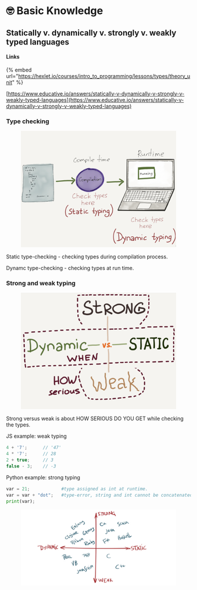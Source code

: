 # 🤓 Basic Knowledge

## Statically v. dynamically v. strongly v. weakly typed languages

#### Links

{% embed url="https://hexlet.io/courses/intro_to_programming/lessons/types/theory_unit" %}

[https://www.educative.io/answers/statically-v-dynamically-v-strongly-v-weakly-typed-languages](https://www.educative.io/answers/statically-v-dynamically-v-strongly-v-weakly-typed-languages)

### Type checking

<figure><img src="../.gitbook/assets/изображение (3) (1) (1).png" alt=""><figcaption></figcaption></figure>

Static type-checking - checking types during compilation process.

Dynamc type-checking - checking types at run time.

### Strong and weak typing <a href="#firstheading" id="firstheading"></a>

<figure><img src="../.gitbook/assets/изображение (1) (1).png" alt=""><figcaption></figcaption></figure>

Strong versus weak is about HOW SERIOUS DO YOU GET while checking the types.

JS example: weak typing

```javascript
4 + '7';      // '47'
4 * '7';      // 28
2 + true;     // 3
false - 3;    // -3
```

Python example: strong typing

```python
var = 21;            #type assigned as int at runtime.
var = var + "dot";   #type-error, string and int cannot be concatenated.
print(var);
```

<figure><img src="../.gitbook/assets/изображение (9) (2).png" alt=""><figcaption></figcaption></figure>
